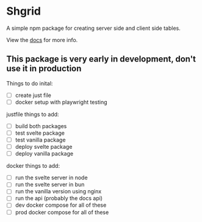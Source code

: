 # Shgrid

A simple npm package for creating server side and client side tables.

View the [docs](https://github.com/ConnorVoisey/shgrid-docs) for more info.

## This package is very early in development, don't use it in production

Things to do inital:

-   [ ] create just file
-   [ ] docker setup with playwright testing

justfile things to add:

-   [ ] build both packages
-   [ ] test svelte package
-   [ ] test vanilla package
-   [ ] deploy svelte package
-   [ ] deploy vanilla package

docker things to add:

-   [ ] run the svelte server in node
-   [ ] run the svelte server in bun
-   [ ] run the vanilla version using nginx
-   [ ] run the api (probably the docs api)
-   [ ] dev docker compose for all of these
-   [ ] prod docker compose for all of these

